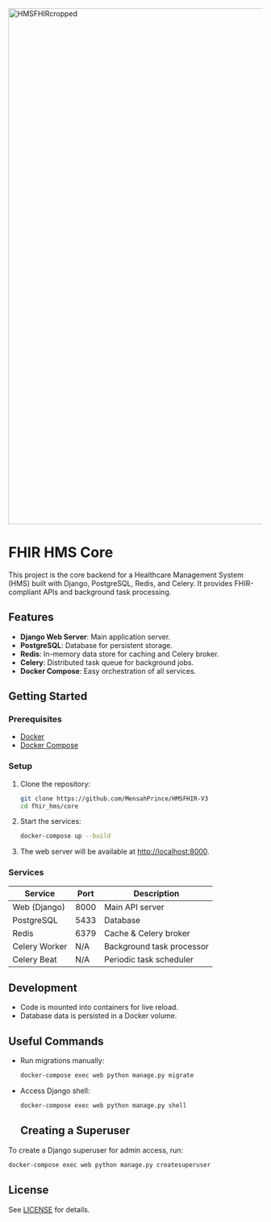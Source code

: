 
<img width="1024" height="1024" alt="HMSFHIRcropped" src="https://github.com/user-attachments/assets/dafbd74c-3009-4578-a724-860228f28cda" />


# FHIR HMS Core

This project is the core backend for a Healthcare Management System (HMS) built with Django, PostgreSQL, Redis, and Celery. It provides FHIR-compliant APIs and background task processing.

## Features

- **Django Web Server**: Main application server.
- **PostgreSQL**: Database for persistent storage.
- **Redis**: In-memory data store for caching and Celery broker.
- **Celery**: Distributed task queue for background jobs.
- **Docker Compose**: Easy orchestration of all services.

## Getting Started

### Prerequisites

- [Docker](https://www.docker.com/)
- [Docker Compose](https://docs.docker.com/compose/)

### Setup

1. Clone the repository:
    ```bash
    git clone https://github.com/MensahPrince/HMSFHIR-V3
    cd fhir_hms/core
    ```

2. Start the services:
    ```bash
    docker-compose up --build
    ```

3. The web server will be available at [http://localhost:8000](http://localhost:8000).

### Services

| Service       | Port   | Description                |
|---------------|--------|----------------------------|
| Web (Django)  | 8000   | Main API server            |
| PostgreSQL    | 5433   | Database                   |
| Redis         | 6379   | Cache & Celery broker      |
| Celery Worker | N/A    | Background task processor  |
| Celery Beat   | N/A    | Periodic task scheduler    |

## Development

- Code is mounted into containers for live reload.
- Database data is persisted in a Docker volume.

## Useful Commands

- Run migrations manually:
  ```bash
  docker-compose exec web python manage.py migrate
  ```
- Access Django shell:
  ```bash
  docker-compose exec web python manage.py shell
  ```
  ## Creating a Superuser

To create a Django superuser for admin access, run:

```bash
docker-compose exec web python manage.py createsuperuser
```

## License

See [LICENSE](../LICENSE) for details.


